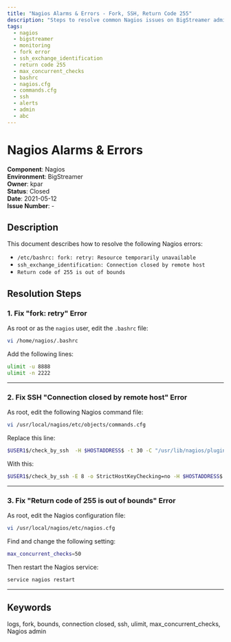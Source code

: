 ```yaml
---
title: "Nagios Alarms & Errors - Fork, SSH, Return Code 255"
description: "Steps to resolve common Nagios issues on BigStreamer admin nodes including 'fork: retry', 'ssh_exchange_identification: Connection closed', and 'Return code 255 is out of bounds' by adjusting ulimits, SSH command options, and Nagios configuration settings."
tags:
  - nagios
  - bigstreamer
  - monitoring
  - fork error
  - ssh_exchange_identification
  - return code 255
  - max_concurrent_checks
  - bashrc
  - nagios.cfg
  - commands.cfg
  - ssh
  - alerts
  - admin
  - abc
---
```

# Nagios Alarms & Errors
**Component**: Nagios  
**Environment**: BigStreamer  
**Owner**: kpar  
**Status**: Closed  
**Date**: 2021-05-12  
**Issue Number**: -  
## Description
This document describes how to resolve the following Nagios errors:
- `/etc/bashrc: fork: retry: Resource temporarily unavailable`
- `ssh_exchange_identification: Connection closed by remote host`
- `Return code of 255 is out of bounds`
## Resolution Steps
### 1. Fix "fork: retry" Error
As root or as the `nagios` user, edit the `.bashrc` file:
```bash
vi /home/nagios/.bashrc
```
Add the following lines:
```bash
ulimit -u 8888
ulimit -n 2222
```
---
### 2. Fix SSH "Connection closed by remote host" Error
As root, edit the following Nagios command file:
```bash
vi /usr/local/nagios/etc/objects/commands.cfg
```
Replace this line:
```bash
$USER1$/check_by_ssh  -H $HOSTADDRESS$ -t 30 -C "/usr/lib/nagios/plugins/check_disk -w $ARG1$ -c $ARG2$ -p $ARG3$"
```
With this:
```bash
$USER1$/check_by_ssh -E 8 -o StrictHostKeyChecking=no -H $HOSTADDRESS$ -t 30 -C "/usr/lib/nagios/plugins/check_disk -w $ARG1$ -c $ARG2$ -p $ARG3$"
```
---
### 3. Fix "Return code of 255 is out of bounds" Error
As root, edit the Nagios configuration file:
```bash
vi /usr/local/nagios/etc/nagios.cfg
```
Find and change the following setting:
```bash
max_concurrent_checks=50
```
Then restart the Nagios service:

```bash
service nagios restart
```
---
## Keywords
logs, fork, bounds, connection closed, ssh, ulimit, max_concurrent_checks, Nagios admin